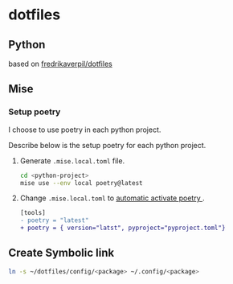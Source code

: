# dotfiles

## Python

based on [fredrikaverpil/dotfiles]( https://github.com/fredrikaverpil/dotfiles/tree/main/nvim-lazyvim )

## Mise

### Setup poetry

I choose to use poetry in each python project.

Describe below is the setup poetry for each python project.

1. Generate `.mise.local.toml` file.

    ```bash
    cd <python-project>
    mise use --env local poetry@latest
    ```

2. Change `.mise.local.toml` to [ automatic activate poetry ](https://github.com/mise-plugins/mise-poetry?tab=readme-ov-file#virtualenv-activation).

    ```diff
    [tools]
    - poetry = "latest"
    + poetry = { version="latst", pyproject="pyproject.toml"}
    ```

## Create Symbolic link

```bash
ln -s ~/dotfiles/config/<package> ~/.config/<package>
```
